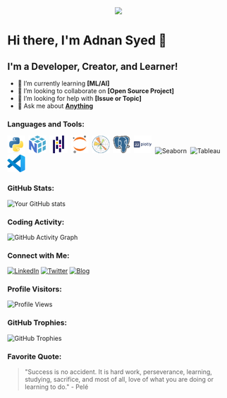 <div id="header" align="center">
  <img src="https://media.giphy.com/media/M9gbBd9nbDrOTu1Mqx/giphy.gif" width="100"/>
</div>

# Hi there, I'm Adnan Syed 👋

## I'm a Developer, Creator, and Learner!

- 🌱 I’m currently learning **[ML/AI]**
- 👯 I’m looking to collaborate on **[Open Source Project]**
- 🤔 I’m looking for help with **[Issue or Topic]**
- 💬 Ask me about **[Anything](https://github.com/imAdnanSaid/issues)**

### Languages and Tools:

<div>
  <img src="https://github.com/devicons/devicon/blob/master/icons/python/python-original.svg" title="Python" alt="Python" width="40" height="40"/>&nbsp;
  <img src="https://github.com/devicons/devicon/blob/master/icons/numpy/numpy-original.svg" title="NumPy" alt="NumPy" width="40" height="40"/>&nbsp;
  <img src="https://github.com/devicons/devicon/blob/master/icons/pandas/pandas-original.svg" title="pandas" alt="pandas" width="40" height="40"/>&nbsp;
  <img src="https://github.com/devicons/devicon/blob/master/icons/jupyter/jupyter-original.svg" title="Jupyter Notebook" alt="Jupyter Notebook" width="40" height="40"/>&nbsp;
  <img src="https://github.com/devicons/devicon/blob/master/icons/matplotlib/matplotlib-original.svg" title="Matplotlib" alt="Matplotlib" width="40" height="40"/>&nbsp;
  <img src="https://github.com/devicons/devicon/blob/master/icons/postgresql/postgresql-original.svg" title="SQL" alt="SQL" width="40" height="40"/>&nbsp;
  <img src="https://github.com/devicons/devicon/blob/master/icons/plotly/plotly-plain-wordmark.svg" title="Plotly" alt="Plotly" width="40" height="40"/>&nbsp;
  <img src="https://seaborn.pydata.org/_static/logo-wide-lightbg.svg" title="Seaborn" alt="Seaborn" width="40" height="40"/>&nbsp;
  <img src="https://cdn.worldvectorlogo.com/logos/tableau-software.svg" title="Tableau" alt="Tableau" width="40" height="40"/>&nbsp;
  <img src="https://github.com/devicons/devicon/blob/master/icons/vscode/vscode-original.svg" title="VS Code" alt="VS Code" width="40" height="40"/>&nbsp;
</div>


### GitHub Stats:

![Your GitHub stats](https://github-readme-stats.vercel.app/api?username=imAdnanSaid&show_icons=true&theme=radical)

### Coding Activity:
![GitHub Activity Graph](https://activity-graph.herokuapp.com/graph?imAdnanSaid=yourusername&theme=github)


### Connect with Me:

[![LinkedIn](https://img.shields.io/badge/-LinkedIn-0077B5?style=flat-square&logo=linkedin&logoColor=white)](https://www.linkedin.com/in/beingadnansyed/)
[![Twitter](https://img.shields.io/badge/-Twitter-1DA1F2?style=flat-square&logo=twitter&logoColor=white)](https://twitter.com/imAdnanSaid)
[![Blog](https://img.shields.io/badge/-Blog-FF5722?style=flat-square&logo=blogger&logoColor=white)](https://medium.com/@imadnansyed.)

### Profile Visitors:

![Profile Views](https://komarev.com/ghpvc/?username=imAdnanSaid&color=blueviolet)

### GitHub Trophies:

![GitHub Trophies](https://github-profile-trophy.vercel.app/?username=imAdnanSaid)

### Favorite Quote:

> "Success is no accident. It is hard work, perseverance, learning, studying, sacrifice, and most of all, love of what you are doing or learning to do." - Pelé


